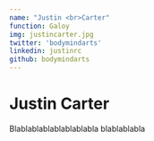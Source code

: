 ```yaml
---
name: "Justin <br>Carter"
function: Galoy
img: justincarter.jpg
twitter: 'bodymindarts'
linkedin: justinrc
github: bodymindarts
---
```


# Justin Carter
 
Blablablablablablablabla
blablablabla
